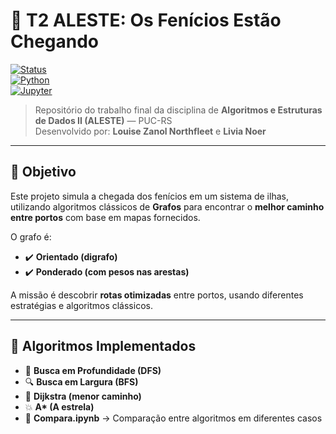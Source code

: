 # 🚢 T2 ALESTE: **Os Fenícios Estão Chegando**  

[![Status](https://img.shields.io/badge/status-finalizado-green.svg)]()  
[![Python](https://img.shields.io/badge/python-3.10+-blue.svg)]()  
[![Jupyter](https://img.shields.io/badge/jupyter-notebooks-orange.svg)]()  

> Repositório do trabalho final da disciplina de **Algoritmos e Estruturas de Dados II (ALESTE)** — PUC-RS  
> Desenvolvido por: **Louise Zanol Northfleet** e **Livia Noer**  

---

## 🧭 Objetivo

Este projeto simula a chegada dos fenícios em um sistema de ilhas, utilizando algoritmos clássicos de **Grafos** para encontrar o **melhor caminho entre portos** com base em mapas fornecidos.  

O grafo é:  
- ✔️ **Orientado (digrafo)**  
- ✔️ **Ponderado (com pesos nas arestas)**  

A missão é descobrir **rotas otimizadas** entre portos, usando diferentes estratégias e algoritmos clássicos.

---

## 🧪 Algoritmos Implementados

- 🔁 **Busca em Profundidade (DFS)**  
- 🔍 **Busca em Largura (BFS)**  
- 📐 **Dijkstra (menor caminho)**  
- 💥 **A\* (A estrela)**  
- 🧠 **Compara.ipynb** → Comparação entre algoritmos em diferentes casos  
